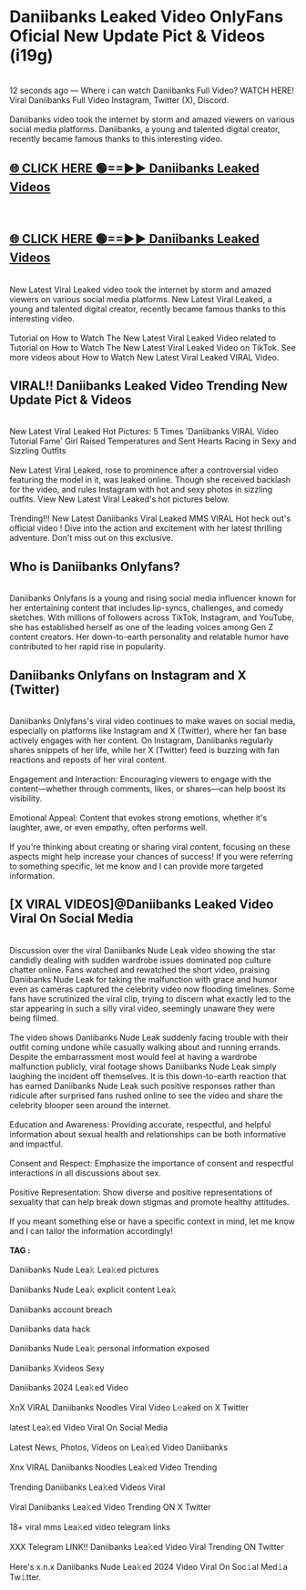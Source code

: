 # Daniibanks Leaked Video OnlyFans Oficial New Update Pict & Videos (i19g)
<br>
12 seconds ago — Where i can watch Daniibanks Full Video? WATCH HERE! Viral Daniibanks Full Video Instagram, Twitter (X), Discord.
<br><br>
Daniibanks video took the internet by storm and amazed viewers on various social media platforms. Daniibanks, a young and talented digital creator, recently became famous thanks to this interesting video.
<br>
<h2><a href="https://play.trustnlinepharmacy.us?title=Daniibanks">🌐 CLICK HERE 🟢==►► Daniibanks Leaked Videos</a></h2>
<br>
<h2><a href="https://play.trustnlinepharmacy.us?title=Daniibanks">🌐 CLICK HERE 🟢==►► Daniibanks Leaked Videos</a></h2>
<br>
New Latest Viral Leaked video took the internet by storm and amazed viewers on various social media platforms. New Latest Viral Leaked, a young and talented digital creator, recently became famous thanks to this interesting video.
<br><br>
Tutorial on How to Watch The New Latest Viral Leaked Video related to Tutorial on How to Watch The New Latest Viral Leaked Video on TikTok. See more videos about How to Watch New Latest Viral Leaked VIRAL Video.
<br>
<h2>VIRAL!! Daniibanks Leaked Video Trending New Update Pict & Videos</h2>
<br>
New Latest Viral Leaked Hot Pictures: 5 Times 'Daniibanks VIRAL Video Tutorial Fame' Girl Raised Temperatures and Sent Hearts Racing in Sexy and Sizzling Outfits
<br><br>
New Latest Viral Leaked, rose to prominence after a controversial video featuring the model in it, was leaked online. Though she received backlash for the video, and rules Instagram with hot and sexy photos in sizzling outfits. View New Latest Viral Leaked's hot pictures below.
<br><br>
Trending!!! New Latest Daniibanks Viral Leaked MMS VIRAL Hot heck out's official video ! Dive into the action and excitement with her latest thrilling adventure. Don't miss out on this exclusive.
<br>
<h2>Who is Daniibanks Onlyfans?</h2>
<br>
Daniibanks Onlyfans is a young and rising social media influencer known for her entertaining content that includes lip-syncs, challenges, and comedy sketches. With millions of followers across TikTok, Instagram, and YouTube, she has established herself as one of the leading voices among Gen Z content creators. Her down-to-earth personality and relatable humor have contributed to her rapid rise in popularity.
<br>
<h2>Daniibanks Onlyfans on Instagram and X (Twitter)</h2>
<br>
Daniibanks Onlyfans's viral video continues to make waves on social media, especially on platforms like Instagram and X (Twitter), where her fan base actively engages with her content. On Instagram, Daniibanks regularly shares snippets of her life, while her X (Twitter) feed is buzzing with fan reactions and reposts of her viral content.
<br><br>
Engagement and Interaction: Encouraging viewers to engage with the content—whether through comments, likes, or shares—can help boost its visibility.
<br><br>
Emotional Appeal: Content that evokes strong emotions, whether it's laughter, awe, or even empathy, often performs well.
<br><br>
If you're thinking about creating or sharing viral content, focusing on these aspects might help increase your chances of success! If you were referring to something specific, let me know and I can provide more targeted information.
<br>
<h2>[X VIRAL VIDEOS]@Daniibanks Leaked Video Viral On Social Media</h2>
<br>
Discussion over the viral Daniibanks Nude Leak video showing the star candidly dealing with sudden wardrobe issues dominated pop culture chatter online. Fans watched and rewatched the short video, praising Daniibanks Nude Leak for taking the malfunction with grace and humor even as cameras captured the celebrity video now flooding timelines. Some fans have scrutinized the viral clip, trying to discern what exactly led to the star appearing in such a silly viral video, seemingly unaware they were being filmed.
<br><br>
The video shows Daniibanks Nude Leak suddenly facing trouble with their outfit coming undone while casually walking about and running errands. Despite the embarrassment most would feel at having a wardrobe malfunction publicly, viral footage shows Daniibanks Nude Leak simply laughing the incident off themselves. It is this down-to-earth reaction that has earned Daniibanks Nude Leak such positive responses rather than ridicule after surprised fans rushed online to see the video and share the celebrity blooper seen around the internet.
<br><br>
Education and Awareness: Providing accurate, respectful, and helpful information about sexual health and relationships can be both informative and impactful.
<br><br>
Consent and Respect: Emphasize the importance of consent and respectful interactions in all discussions about sex.
<br><br>
Positive Representation: Show diverse and positive representations of sexuality that can help break down stigmas and promote healthy attitudes.
<br><br>
If you meant something else or have a specific context in mind, let me know and I can tailor the information accordingly!
<br><br>
<strong>TAG :</strong>
<br><br>
Daniibanks Nude Lea𝚔 Lea𝚔ed pictures
<br><br>
Daniibanks Nude Lea𝚔 explicit content Lea𝚔
<br><br>
Daniibanks account breach
<br><br>
Daniibanks data hack
<br><br>
Daniibanks Nude Lea𝚔 personal information exposed
<br><br>
Daniibanks Xvideos Sexy
<br><br>
Daniibanks 2024 Lea𝚔ed Video
<br><br>
XnX VIRAL Daniibanks Noodles Viral Video L𝚎aked on X Twitter
<br><br>
latest Lea𝚔ed Video Viral On Social Media
<br><br>
Latest News, Photos, Videos on Lea𝚔ed Video Daniibanks
<br><br>
Xnx VIRAL Daniibanks Noodles Lea𝚔ed Video Trending
<br><br>
Trending Daniibanks Lea𝚔ed Videos Viral
<br><br>
Viral Daniibanks Lea𝚔ed Video Trending ON X Twitter
<br><br>
18+ viral mms Lea𝚔ed video telegram links
<br><br>
XXX Telegram LINK!! Daniibanks Lea𝚔ed Video Viral Trending ON Twitter
<br><br>
Here's x.n.x Daniibanks Nude Lea𝚔ed 2024 Video Viral On Soc𝚒al Med𝚒a Tw𝚒tter.